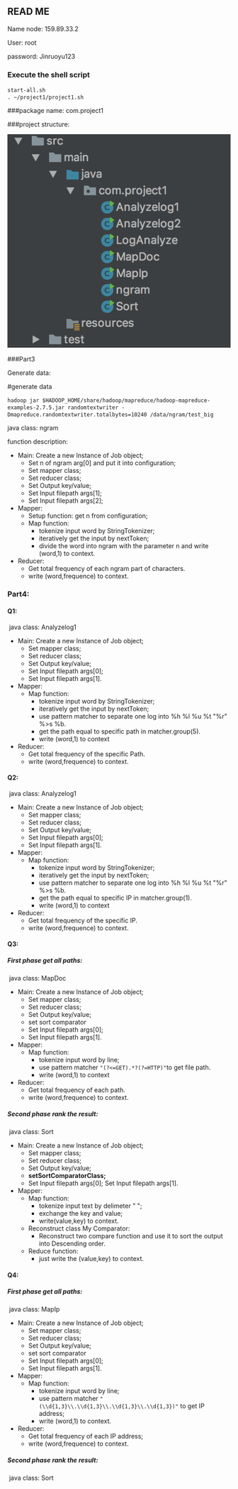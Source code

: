 ## READ ME

Name node: 159.89.33.2

User: root

password: Jinruoyu123

### Execute the shell script

```
start-all.sh
. ~/project1/project1.sh
```

###package name: com.project1

###project structure:

![](structure.png)

###Part3

Generate data: 

\#generate data

```
hadoop jar $HADOOP_HOME/share/hadoop/mapreduce/hadoop-mapreduce-examples-2.7.5.jar randomtextwriter -Dmapreduce.randomtextwriter.totalbytes=10240 /data/ngram/test_big
```

java class: ngram

function description:

* Main: Create a new Instance of Job object;
  * Set n of ngram arg[0] and put it into configuration;
  * Set mapper class;
  * Set reducer class;
  * Set Output key/value;
  * Set Input filepath args[1];
  * Set Input filepath args[2];
* Mapper:
  * Setup function: get n from configuration;
  * Map function: 
    * tokenize input word by StringTokenizer;
    * iteratively get the input by nextToken;
    * divide the word into ngram with the parameter n and write (word,1) to context.
* Reducer:
  * Get total frequency of each ngram part of characters.
  * write (word,frequence) to context.

### Part4:

#### Q1:

​	java class: Analyzelog1

* Main: Create a new Instance of Job object;
  * Set mapper class;
  * Set reducer class;
  * Set Output key/value;
  * Set Input filepath args[0];
  * Set Input filepath args[1].
* Mapper:
  - Map function: 
    - tokenize input word by StringTokenizer;
    - iteratively get the input by nextToken;
    - use pattern matcher to separate one log into %h %l %u %t \"%r\" %>s %b.
    - get the path equal to specific path in matcher.group(5).
    - write (word,1) to context
* Reducer:
  * Get total frequency of the specific Path.
  * write (word,frequence) to context.

#### Q2:

​	java class: Analyzelog1

- Main: Create a new Instance of Job object;
  - Set mapper class;
  - Set reducer class;
  - Set Output key/value;
  - Set Input filepath args[0];
  - Set Input filepath args[1].
- Mapper:
  - Map function: 
    - tokenize input word by StringTokenizer;
    - iteratively get the input by nextToken;
    - use pattern matcher to separate one log into %h %l %u %t \"%r\" %>s %b.
    - get the path equal to specific IP in matcher.group(1).
    - write (word,1) to context
- Reducer:
  - Get total frequency of the specific IP.
  - write (word,frequence) to context.

#### Q3:

##### First phase get all paths:

​	java class: MapDoc

* Main: Create a new Instance of Job object;
  * Set mapper class;
  * Set reducer class;
  * Set Output key/value;
  * set sort comparator
  * Set Input filepath args[0];
  * Set Input filepath args[1].
* Mapper:
  * Map function: 
    * tokenize input word by line;
    * use pattern matcher `"(?<=GET).*?(?=HTTP)"`to get file path.
    * write (word,1) to context
* Reducer:
  - Get total frequency of each path.
  - write (word,frequence) to context.

##### Second phase rank the result:

​	java class: Sort

* Main: Create a new Instance of Job object;
  * Set mapper class;
  * Set reducer class;
  * Set Output key/value;
  * **setSortComparatorClass;**
  * Set Input filepath args[0];
  	 Set Input filepath args[1].	
* Mapper:
  * Map function: 
    - tokenize input text by delimeter " ";
    - exchange the key and value;
    - write(value,key) to context.
  * Reconstruct class My Comparator: 
    * Reconstruct two compare function and use it to sort the output into Descending order.
  * Reduce function:
    * just write the (value,key) to context.

#### Q4:

##### First phase get all paths:

​	java class: MapIp

- Main: Create a new Instance of Job object;
  - Set mapper class;
  - Set reducer class;
  - Set Output key/value;
  - set sort comparator
  - Set Input filepath args[0];
  - Set Input filepath args[1].
- Mapper:
  - Map function: 
    - tokenize input word by line;
    - use pattern matcher `"(\\d{1,3}\\.\\d{1,3}\\.\\d{1,3}\\.\\d{1,3})"` to get IP address;
    - write (word,1) to context.
- Reducer:
  - Get total frequency of each IP address;
  - write (word,frequence) to context.

##### Second phase rank the result:

​	java class: Sort

​	

